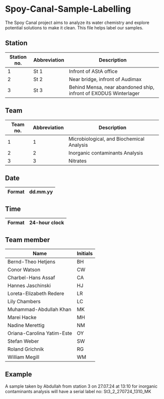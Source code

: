 # Spoy-Canal-Sample-Labelling
The Spoy Canal project aims to analyze its water chemistry and explore potential solutions to make it clean. This file helps label our samples.

## Station
| Station no. | Abbreviation | Description |
|----------|----------|----------|
|1 | St 1 | Infront of AStA office |
|2 | St 2 | Near bridge, infront of Audimax |
|3 | St 3 | Behind Mensa, near abandoned ship, infront of EXODUS Winterlager |

## Team
| Team no. | Abbreviation | Description |
|----------|----------|----------|
|1 | 1| Microbiological, and Biochemical Analysis |
|2 | 2| Inorganic contaminants Analysis |
|3 | 3| Nitrates |

## Date
| Format | dd.mm.yy |
|----------|----------|

## Time
| Format | 24-hour clock |
|----------|----------|

## Team member
| Name | Initials |
|----------|----------|
| Bernd-Theo Hetjens | BH |
| Conor Watson | CW |
| Charbel-Hans Assaf | CA |
| Hannes Jaschinski | HJ |
| Loreta-Elizabeth Redere | LR |
| Lily Chambers | LC |
| Muhammad-Abdullah Khan | MK |
| Marei Hacke | MH |
| Nadine Merettig | NM |
| Oriana-Carolina Yatim-Este | OY |
| Stefan Weber | SW |
| Roland Grichnik | RG |
| William Megill | WM|

## Example
A sample taken by Abdullah from station 3 on 27.07.24 at 13:10 for inorganic contaminants analysis will have a serial label no: St3_2_270724_1310_MK
